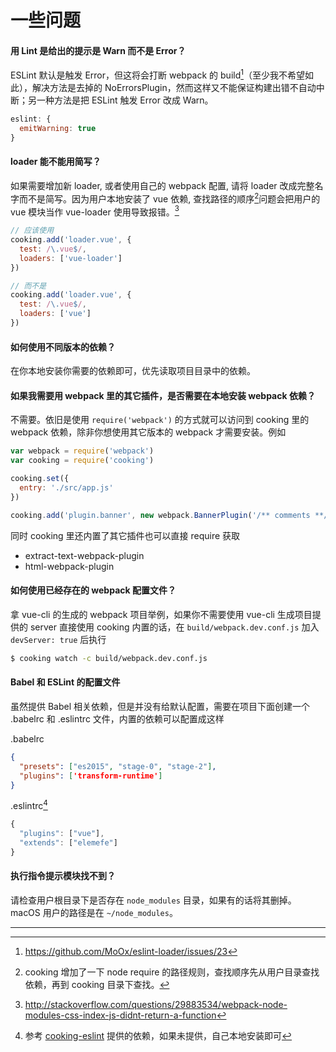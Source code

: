 # 一些问题

#### 用 Lint 是给出的提示是 Warn 而不是 Error？

ESLint 默认是触发 Error，但这将会打断 webpack 的 build[^1]（至少我不希望如此），解决方法是去掉的 NoErrorsPlugin，然而这样又不能保证构建出错不自动中断；另一种方法是把 ESLint 触发 Error 改成 Warn。
```javascript
eslint: {
  emitWarning: true
}
```

#### loader 能不能用简写？
如果需要增加新 loader, 或者使用自己的 webpack 配置, 请将 loader 改成完整名字而不是简写。因为用户本地安装了 vue 依赖, 查找路径的顺序[^2]问题会把用户的 vue 模块当作 vue-loader 使用导致报错。[^3]

```javascript
// 应该使用
cooking.add('loader.vue', {
  test: /\.vue$/,
  loaders: ['vue-loader']
})

// 而不是
cooking.add('loader.vue', {
  test: /\.vue$/,
  loaders: ['vue']
})
```

#### 如何使用不同版本的依赖？
在你本地安装你需要的依赖即可，优先读取项目目录中的依赖。

#### 如果我需要用 webpack 里的其它插件，是否需要在本地安装 webpack 依赖？
不需要。依旧是使用 `require('webpack')` 的方式就可以访问到 cooking 里的 webpack 依赖，除非你想使用其它版本的 webpack 才需要安装。例如
```javascript
var webpack = require('webpack')
var cooking = require('cooking')

cooking.set({
  entry: './src/app.js'
})

cooking.add('plugin.banner', new webpack.BannerPlugin('/** comments **/'))
```
同时 cooking 里还内置了其它插件也可以直接 require 获取

- extract-text-webpack-plugin
- html-webpack-plugin



#### 如何使用已经存在的 webpack 配置文件？
拿 vue-cli 的生成的 webpack 项目举例，如果你不需要使用 vue-cli 生成项目提供的 server 直接使用 cooking 内置的话，在 `build/webpack.dev.conf.js` 加入 `devServer: true` 后执行
```bash
$ cooking watch -c build/webpack.dev.conf.js
```

#### Babel 和 ESLint 的配置文件
虽然提供 Babel 相关依赖，但是并没有给默认配置，需要在项目下面创建一个 .babelrc 和 .eslintrc 文件，内置的依赖可以配置成这样

.babelrc
```json
{
  "presets": ["es2015", "stage-0", "stage-2"],
  "plugins": ['transform-runtime']
}
```

.eslintrc[^4]
```javascript
{
  "plugins": ["vue"],
  "extends": ["elemefe"]
}
```

#### 执行指令提示模块找不到？
请检查用户根目录下是否存在 `node_modules` 目录，如果有的话将其删掉。 macOS 用户的路径是在 `~/node_modules`。

-------------
[^1]: https://github.com/MoOx/eslint-loader/issues/23

[^2]: cooking 增加了一下 node require 的路径规则，查找顺序先从用户目录查找依赖，再到 cooking 目录下查找。

[^3]: http://stackoverflow.com/questions/29883534/webpack-node-modules-css-index-js-didnt-return-a-function

[^4]: 参考 [cooking-eslint](https://github.com/cookingjs/cooking-lint) 提供的依赖，如果未提供，自己本地安装即可
